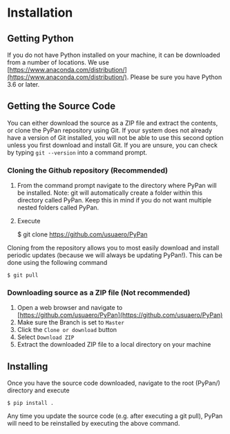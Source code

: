 # Installation

## Getting Python

If you do not have Python installed on your machine, it can be downloaded from a number of locations. We use [https://www.anaconda.com/distribution/](https://www.anaconda.com/distribution/). Please be sure you have Python 3.6 or later.

## Getting the Source Code

You can either download the source as a ZIP file and extract the contents, or clone the PyPan repository using Git. If your system does not already have a version of Git installed, you will not be able to use this second option unless you first download and install Git. If you are unsure, you can check by typing `git --version` into a command prompt.

### Cloning the Github repository (Recommended)

1. From the command prompt navigate to the directory where PyPan will be installed. Note: git will automatically create a folder within this directory called PyPan. Keep this in mind if you do not want multiple nested folders called PyPan.
2. Execute

    $ git clone https://github.com/usuaero/PyPan

Cloning from the repository allows you to most easily download and install periodic updates (because we will always be updating PyPan!). This can be done using the following command

    $ git pull

### Downloading source as a ZIP file (Not recommended)

1. Open a web browser and navigate to [https://github.com/usuaero/PyPan](https://github.com/usuaero/PyPan)
2. Make sure the Branch is set to `Master`
3. Click the `Clone or download` button
4. Select `Download ZIP`
5. Extract the downloaded ZIP file to a local directory on your machine

## Installing

Once you have the source code downloaded, navigate to the root (PyPan/) directory and execute

    $ pip install .

Any time you update the source code (e.g. after executing a git pull), PyPan will need to be reinstalled by executing the above command.